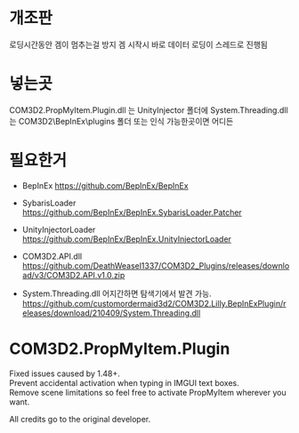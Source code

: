 # 개조판

로딩시간동안 겜이 멈추는걸 방지
겜 시작시 바로 데이터 로딩이 스레드로 진행됨

# 넣는곳

COM3D2.PropMyItem.Plugin.dll 는 UnityInjector 폴더에
System.Threading.dll 는 COM3D2\BepInEx\plugins 폴더 또는 인식 가능한곳이면 어디든

# 필요한거

- BepInEx https://github.com/BepInEx/BepInEx  
- SybarisLoader https://github.com/BepInEx/BepInEx.SybarisLoader.Patcher  
- UnityInjectorLoader https://github.com/BepInEx/BepInEx.UnityInjectorLoader  

- COM3D2.API.dll  https://github.com/DeathWeasel1337/COM3D2_Plugins/releases/download/v3/COM3D2.API.v1.0.zip
- System.Threading.dll  어지간하면 탐색기에서 발견 가능. https://github.com/customordermaid3d2/COM3D2.Lilly.BepInExPlugin/releases/download/210409/System.Threading.dll



# COM3D2.PropMyItem.Plugin

Fixed issues caused by 1.48+.  
Prevent accidental activation when typing in IMGUI text boxes.  
Remove scene limitations so feel free to activate PropMyItem wherever you want.  

All credits go to the original developer.
